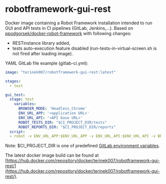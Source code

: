 # robotframework-gui-rest

Docker image containing a Robot Framework installation intended to run GUI and API tests in CI pipelines (GitLab, Jenkins,...). Based on [ppodgorsek/docker-robot-framework](https://github.com/ppodgorsek/docker-robot-framework) with following changes:
- RESTinstance library added,
- tests auto-execution feature disabled (run-tests-in-virtual-screen.sh is not fired after loading image).

YAML GitLab file example (gitlab-ci.yml):
``` yaml
image: "terinek007/robotframework-gui-rest:latest"

stages:
  - test

gui_test:
  stage: test
    variables:
      BROWSER_MODE: 'Headless_Chrome'
      ENV_URL_APP: '<application URL>'
      ENV_URL_API: '<API base URL>'
      ROBOT_TESTS_DIR: "$CI_PROJECT_DIR/tests"
      ROBOT_REPORTS_DIR: "$CI_PROJECT_DIR/reports"
  script:
  - robot -v ENV_URL_APP:$ENV_URL_APP -v ENV_URL_API:$ENV_URL_API -v BROWSER_MODE:$BROWSER_MODE --escape space:_ --outputDir $ROBOT_REPORTS_DIR $ROBOT_TESTS_DIR
```
Note: $CI_PROJECT_DIR is one of predefined [GitLab environment variables](https://docs.gitlab.com/ee/ci/variables/predefined_variables.html).

The latest docker image build can be found at [https://hub.docker.com/repository/docker/terinek007/robotframework-gui-rest/](https://hub.docker.com/repository/docker/terinek007/robotframework-gui-rest/).
